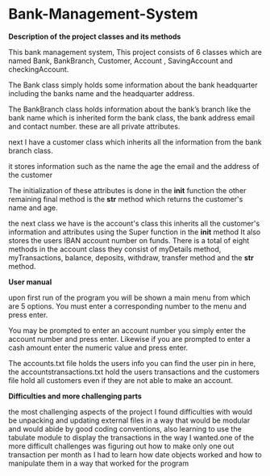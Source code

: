 # Bank-Management-System

**Description of** **the project classes and its methods** 

 

This bank management system, This project consists of 6 classes which are named Bank, BankBranch, Customer, Account , SavingAccount and checkingAccount. 

The Bank class simply holds some information about the bank headquarter including the banks name and the headquarter address. 

The BankBranch class holds information about the bank’s branch like the bank name which is inherited form the bank class, the bank address email and contact number. these are all private attributes.

next I have a customer class which inherits all the information from the bank branch class.

it stores information such as the name the age the email and the address of the customer

The initialization of these attributes is done in the __init__ function the other remaining final method is the __str__ method which returns the customer's name and age.

the next class we have is the account's class this inherits all the customer's information and attributes using the Super function in the __init__ method It also stores the users IBAN account number on funds. There is a total of eight methods in the account class they consist of myDetails method, myTransactions, balance, deposits, withdraw, transfer method and the __str__ method.

**User manual**

upon first run of the program you will be shown a main menu from which are 5 options. You must enter a corresponding number to the menu and press enter.

You may be prompted to enter an account number you simply enter the account number and press enter. Likewise if you are prompted to enter a cash amount enter the numeric value and press enter.

The accounts.txt file holds the users info you can find the user pin in here, the accountstransactions.txt hold the users transactions and the customers file hold all customers even if they are not able to make an account.

**Difficulties and more challenging parts**

the most challenging aspects of the project I found difficulties with would be unpacking and updating external files in a way that would be modular and would abide by good coding conventions, also learning to use the tabulate module to display the transactions in the way I wanted.one of the more difficult challenges was figuring out how to make only one out transaction per month as I had to learn how date objects worked and how to manipulate them in a way that worked for the program

